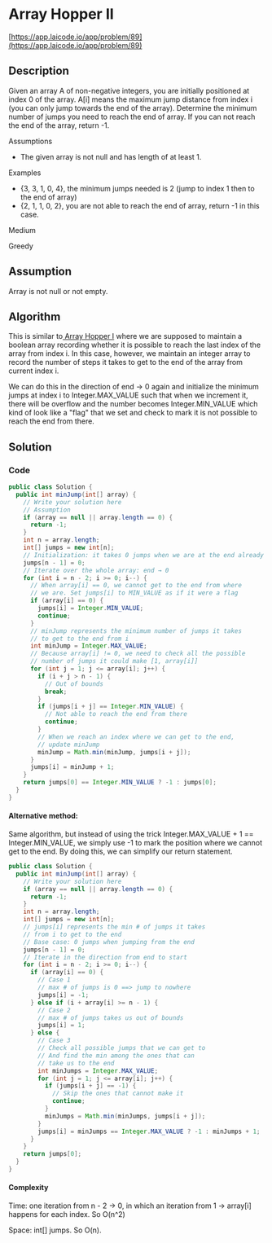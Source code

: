<!----- Conversion time: 0.796 seconds.


Using this Markdown file:

1. Cut and paste this output into your source file.
2. See the notes and action items below regarding this conversion run.
3. Check the rendered output (headings, lists, code blocks, tables) for proper
   formatting and use a linkchecker before you publish this page.

Conversion notes:

* Docs to Markdown version 1.0β14
* Fri Jan 18 2019 02:24:58 GMT-0800 (PST)
* Source doc: https://docs.google.com/open?id=1UW0oIebpvAeaqobXak-x2pToyewMT05UXx6BaL-FlNY
----->



# Array Hopper II

[https://app.laicode.io/app/problem/89](https://app.laicode.io/app/problem/89)


## Description

Given an array A of non-negative integers, you are initially positioned at index 0 of the array. A[i] means the maximum jump distance from index i (you can only jump towards the end of the array). Determine the minimum number of jumps you need to reach the end of array. If you can not reach the end of the array, return -1.

Assumptions



*   The given array is not null and has length of at least 1.

Examples



*   {3, 3, 1, 0, 4}, the minimum jumps needed is 2 (jump to index 1 then to the end of array)
*   {2, 1, 1, 0, 2}, you are not able to reach the end of array, return -1 in this case.

Medium

Greedy




## Assumption

Array is not null or not empty.


## Algorithm

This is similar to[ Array Hopper I](../../../I/Medium/ArrayHopperI) where we are supposed to maintain a boolean array recording whether it is possible to reach the last index of the array from index i. In this case, however, we maintain an integer array to record the number of steps it takes to get to the end of the array from current index i.

We can do this in the direction of end → 0 again and initialize the minimum jumps at index i to Integer.MAX_VALUE such that when we increment it, there will be overflow and the number becomes Integer.MIN_VALUE which kind of look like a "flag" that we set and check to mark it is not possible to reach the end from there.




## Solution


### Code


```java
public class Solution {
  public int minJump(int[] array) {
    // Write your solution here
    // Assumption
    if (array == null || array.length == 0) {
      return -1;
    }
    int n = array.length;
    int[] jumps = new int[n];
    // Initialization: it takes 0 jumps when we are at the end already
    jumps[n - 1] = 0;
    // Iterate over the whole array: end → 0
    for (int i = n - 2; i >= 0; i--) {
      // When array[i] == 0, we cannot get to the end from where
      // we are. Set jumps[i] to MIN_VALUE as if it were a flag
      if (array[i] == 0) {
        jumps[i] = Integer.MIN_VALUE;
        continue;
      }
      // minJump represents the minimum number of jumps it takes
      // to get to the end from i
      int minJump = Integer.MAX_VALUE;
      // Because array[i] != 0, we need to check all the possible
      // number of jumps it could make [1, array[i]]
      for (int j = 1; j <= array[i]; j++) {
        if (i + j > n - 1) {
          // Out of bounds
          break;
        }
        if (jumps[i + j] == Integer.MIN_VALUE) {
          // Not able to reach the end from there
          continue;
        }
        // When we reach an index where we can get to the end,
        // update minJump
        minJump = Math.min(minJump, jumps[i + j]);
      }
      jumps[i] = minJump + 1;
    }
    return jumps[0] == Integer.MIN_VALUE ? -1 : jumps[0];
  }
}
```



####


#### Alternative method:

Same algorithm, but instead of using the trick Integer.MAX_VALUE + 1 == Integer.MIN_VALUE, we simply use -1 to mark the position where we cannot get to the end. By doing this, we can simplify our return statement.


```java
public class Solution {
  public int minJump(int[] array) {
    // Write your solution here
    if (array == null || array.length == 0) {
      return -1;
    }
    int n = array.length;
    int[] jumps = new int[n];
    // jumps[i] represents the min # of jumps it takes
    // from i to get to the end
    // Base case: 0 jumps when jumping from the end
    jumps[n - 1] = 0;
    // Iterate in the direction from end to start
    for (int i = n - 2; i >= 0; i--) {
      if (array[i] == 0) {
        // Case 1
        // max # of jumps is 0 ==> jump to nowhere
        jumps[i] = -1;
      } else if (i + array[i] >= n - 1) {
        // Case 2
        // max # of jumps takes us out of bounds
        jumps[i] = 1;
      } else {
        // Case 3
        // Check all possible jumps that we can get to
        // And find the min among the ones that can
        // take us to the end
        int minJumps = Integer.MAX_VALUE;
        for (int j = 1; j <= array[i]; j++) {
          if (jumps[i + j] == -1) {
            // Skip the ones that cannot make it
            continue;
          }
          minJumps = Math.min(minJumps, jumps[i + j]);
        }
        jumps[i] = minJumps == Integer.MAX_VALUE ? -1 : minJumps + 1;
      }
    }
    return jumps[0];
  }
}
```



#### Complexity

Time: one iteration from n - 2 → 0, in which an iteration from 1 → array[i] happens for each index. So O(n^2)

Space: int[] jumps. So O(n).


<!-- Docs to Markdown version 1.0β14 -->
